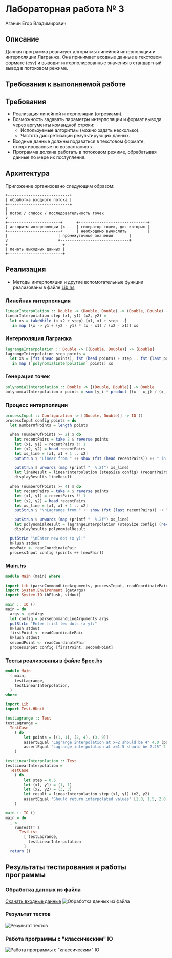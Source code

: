 # Лабораторная работа № 3

Аганин Егор Владимирович

## Описание
Данная программа реализует алгоритмы линейной интерполяции и интерполяции Лагранжа. Она принимает входные данные в текстовом формате (csv) и выводит интерполированные значения в стандартный вывод в потоковом режиме.

## Требования к выполняемой работе

## Требования
- Реализация линейной интерполяции (отрезками).
- Возможность задавать параметры интерполяции и формат вывода через аргументы командной строки:
  - Используемые алгоритмы (можно задать несколько).
  - Частота дискретизации результирующих данных.
- Входные данные должны подаваться в текстовом формате, отсортированные по возрастанию `x`.
- Программа должна работать в потоковом режиме, обрабатывая данные по мере их поступления.

## Архитектура
Приложение организовано следующим образом:

```
+---------------------------+
| обработка входного потока |
+---------------------------+
|
| поток / список / последовательность точек
v
+-----------------------+      +------------------------------+
| алгоритм интерполяции |<-----| генератор точек, для которых |
+-----------------------+      | необходимо вычислить         |
|                      | промежуточные значения       |
v                      +------------------------------+
+------------------------+
| печать выходных данных |
+------------------------+
```

## Реализация

- Методы интерполяции и другие вспомогательные функции реализованы в файле [Lib.hs](https://github.com/b4wb0le1l0/FuctionalProgramming3/blob/main/src/Lib.hs)

### Линейная интерполяция

```Haskell
linearInterpolation :: Double -> (Double, Double) -> (Double, Double) -> [Double]
linearInterpolation step (x1, y1) (x2, y2) =
  let xs = takeWhile (< x2 + step) [x1, x1 + step ..]
   in map (\x -> y1 + (y2 - y1) * (x - x1) / (x2 - x1)) xs
```

### Интерполяция Лагранжа

```Haskell
lagrangeInterpolation :: Double -> [(Double, Double)] -> [Double]
lagrangeInterpolation step points =
  let xs = [fst (head points), fst (head points) + step .. fst (last points) + step]
   in map (`polynomialInterpolation` points) xs
```

### Генерация точек

```Haskell
polynomialInterpolation :: Double -> [(Double, Double)] -> Double
polynomialInterpolation x points = sum [y_i * product [(x - x_j) / (x_i - x_j) | (x_j, _) <- points, x_i /= x_j] | (x_i, y_i) <- points]
```

### Процесс интерполяции

```Haskell
processInput :: Configuration -> [(Double, Double)] -> IO ()
processInput config points = do
  let numberOfPoints = length points

  when (numberOfPoints >= 2) $ do
    let recentPairs = take 2 $ reverse points
    let (x1, y1) = recentPairs !! 1
    let (x2, y2) = head recentPairs
    let xs_line = [x1, x1 + 1 .. x2]
    putStrLn $ "Linear from " ++ show (fst (head recentPairs)) ++ " in increments " ++ show (stepSize config) ++ " covering all entered values of x " ++ show (fst (head recentPairs)) ++ " < " ++ show (last xs_line)

    putStrLn $ unwords (map (printf "  %.2f") xs_line)
    let lineResult = linearInterpolation (stepSize config) (recentPairs !! 1) (head recentPairs)
    displayResults lineResult

  when (numberOfPoints >= 4) $ do
    let recentPairs = take 4 $ reverse points
    let (x1, y1) = recentPairs !! 1
    let (x2, y2) = head recentPairs
    let xs_line = [x1, x1 + 1 .. x2]
    putStrLn $ "\nLagrange from " ++ show (fst (last recentPairs)) ++ " in increments " ++ show (stepSize config) ++ " covering all entered values of x " ++ show (fst (head recentPairs)) ++ " < " ++ show (last xs_line)

    putStrLn $ unwords (map (printf "  %.2f") xs_line)
    let polynomialResult = lagrangeInterpolation (stepSize config) (reverse recentPairs)
    displayResults polynomialResult

  putStrLn "\nEnter new dot (x y):"
  hFlush stdout
  newPair <- readCoordinatePair
  processInput config (points ++ [newPair])
```

### [Main.hs](https://github.com/b4wb0le1l0/FuctionalProgramming3/blob/main/src/Main.hs)

```Haskell
module Main (main) where

import Lib (parseCommandLineArguments, processInput, readCoordinatePair)
import System.Environment (getArgs)
import System.IO (hFlush, stdout)

main :: IO ()
main = do
  args <- getArgs
  let config = parseCommandLineArguments args
  putStrLn "Enter frist two dots (x y):"
  hFlush stdout
  firstPoint <- readCoordinatePair
  hFlush stdout
  secondPoint <- readCoordinatePair
  processInput config [firstPoint, secondPoint]
```

### Тесты реализованы в файле [Spec.hs](https://github.com/b4wb0le1l0/FuctionalProgramming3/blob/main/src/Spec.hs)

```Haskell
module Main
  ( main,
    testLagrange,
    testLinearInterpolation,
  )
where

import Lib
import Test.HUnit

testLagrange :: Test
testLagrange =
  TestCase
    ( do
        let points = [(1, 1), (2, 4), (3, 9)]
        assertEqual "Lagrange interpolation at x=2 should be 4" 4.0 (polynomialInterpolation 2 points)
        assertEqual "Lagrange interpolation at x=1.5 should be 2.25" 2.25 (polynomialInterpolation 1.5 points)
    )

testLinearInterpolation :: Test
testLinearInterpolation =
  TestCase
    ( do
        let step = 0.5
        let (x1, y1) = (1, 1)
        let (x2, y2) = (3, 3)
        let result = linearInterpolation step (x1, y1) (x2, y2)
        assertEqual "Should return interpolated values" [1.0, 1.5, 2.0, 2.5, 3.0] result
    )

main :: IO ()
main = do
  _ <-
    runTestTT $
      TestList
        [ testLagrange,
          testLinearInterpolation
        ]
  return ()
```

## Результаты тестирования и работы программы

### Обработка данных из файла
[Скачать входные данные](https://github.com/b4wb0le1l0/FuctionalProgramming3/blob/main/input.txt)
![Обработка данных из файла](https://github.com/b4wb0le1l0/FuctionalProgramming3/blob/main/fromFileToOut.png)

### Результат тестов
![Результат тестов](https://github.com/b4wb0le1l0/FuctionalProgramming3/blob/main/tests.png)

### Работа программы с "классическим" IO
![Работа программы с "классическим" IO](https://github.com/b4wb0le1l0/FuctionalProgramming3/blob/main/ClassicIO.png)


